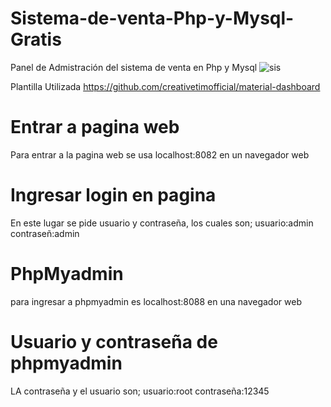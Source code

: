 # Sistema-de-venta-Php-y-Mysql-Gratis
Panel de Admistración del sistema de venta en Php y Mysql
![sis](https://user-images.githubusercontent.com/88554898/128939852-572098b6-762e-4274-96c5-d36966422fff.jpg)

Plantilla Utilizada
https://github.com/creativetimofficial/material-dashboard


# Entrar a pagina web
Para entrar a la pagina web se usa localhost:8082 en un navegador web 
# Ingresar login en pagina
En este lugar se pide usuario y contraseña, los cuales son; usuario:admin contraseñ:admin
# PhpMyadmin
para ingresar a phpmyadmin es localhost:8088 en una navegador web
# Usuario y contraseña de phpmyadmin
LA contraseña y el usuario son; usuario:root contraseña:12345
